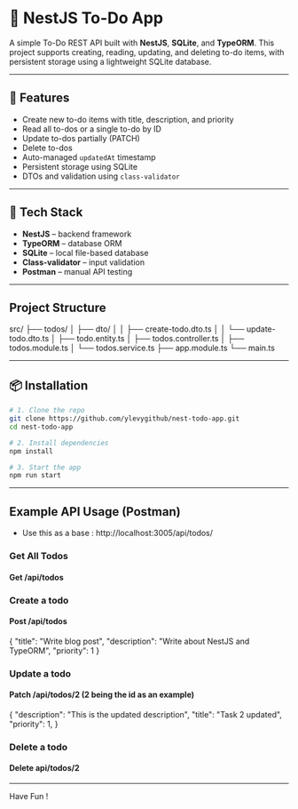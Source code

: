 # 📝 NestJS To-Do App

A simple To-Do REST API built with **NestJS**, **SQLite**, and **TypeORM**. This project supports creating, reading, updating, and deleting to-do items, with persistent storage using a lightweight SQLite database.

---

## 🚀 Features

- Create new to-do items with title, description, and priority
- Read all to-dos or a single to-do by ID
- Update to-dos partially (PATCH)
- Delete to-dos
- Auto-managed `updatedAt` timestamp
- Persistent storage using SQLite
- DTOs and validation using `class-validator`

---

## 🧱 Tech Stack

- **NestJS** – backend framework
- **TypeORM** – database ORM
- **SQLite** – local file-based database
- **Class-validator** – input validation
- **Postman** – manual API testing

---

## Project Structure

src/
├── todos/
│   ├── dto/
│   │   ├── create-todo.dto.ts
│   │   └── update-todo.dto.ts
│   ├── todo.entity.ts
│   ├── todos.controller.ts
│   ├── todos.module.ts
│   └── todos.service.ts
├── app.module.ts
└── main.ts

---

## 📦 Installation

```bash
# 1. Clone the repo
git clone https://github.com/ylevygithub/nest-todo-app.git
cd nest-todo-app

# 2. Install dependencies
npm install

# 3. Start the app
npm run start

```

---

## Example API Usage (Postman)

- Use this as a base : http://localhost:3005/api/todos/

### Get All Todos
#### Get  /api/todos

### Create a todo
#### Post  /api/todos

{
  "title": "Write blog post",
  "description": "Write about NestJS and TypeORM",
  "priority": 1
}

### Update a todo
#### Patch  /api/todos/2          (2 being the id as an example)

{
  "description": "This is the updated description",
  "title": "Task 2 updated",
  "priority": 1,
}

### Delete a todo
#### Delete api/todos/2

---

Have Fun !
